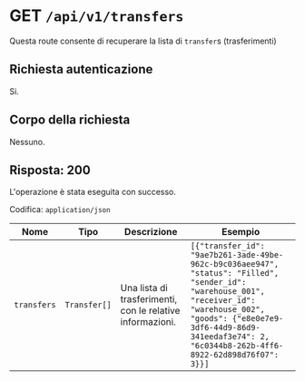 # GET `/api/v1/transfers`

Questa route consente di recuperare la lista di `transfer`s (trasferimenti)

## Richiesta autenticazione

Si.

## Corpo della richiesta

Nessuno.

## Risposta: 200

L'operazione è stata eseguita con successo.

Codifica: `application/json`

<!--raw-typst
#figure(
   table(
        columns: (1fr, 1fr, 2fr, 4fr),
        inset: 5pt,
        align: horizon,
        table.header(
            [#text(fill:white)[Nome]],
            [#text(fill:white)[Tipo]],
            [#text(fill:white)[Descrizione]],
            [#text(fill:white)[Esempio]],
        ),
        [`transfers`], [`Transfer[]`], [Una lista di trasferimenti, con le relative informazioni.], [`[{"transfer_id": "9ae7b261-3ade-49be-962c-b9c036aee947", "status": "Filled", "sender_id": "warehouse_001", "receiver_id": "warehouse_002", "goods": {"e8e0e7e9-3df6-44d9-86d9-341eedaf3e74": 2, "6c0344b8-262b-4ff6-8922-62d898d76f07": 3}}]`],
   ),
   caption: [Risposta di GET `/transfers`],
)
-->

<!--typst-begin-exclude-->
| Nome | Tipo | Descrizione | Esempio |
| ----------- | ------------ | --------------------------------------------------------- | ---------------------------------------------------------------------------------------------------------------------------------------------------------------------------------------------------------------------------------------------- |
| `transfers` | `Transfer[]` | Una lista di trasferimenti, con le relative informazioni. | `[{"transfer_id": "9ae7b261-3ade-49be-962c-b9c036aee947", "status": "Filled", "sender_id": "warehouse_001", "receiver_id": "warehouse_002", "goods": {"e8e0e7e9-3df6-44d9-86d9-341eedaf3e74": 2, "6c0344b8-262b-4ff6-8922-62d898d76f07": 3}}]` |
<!--typst-end-exclude-->
